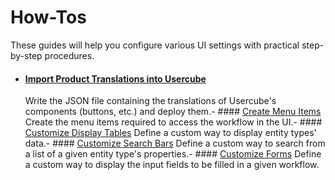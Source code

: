 # How-Tos

These guides will help you configure various UI settings with practical step-by-step procedures.

- #### [Import Product Translations into Usercube](/docs/identitymanager/6.1/identitymanager/integration-guide/ui/how-tos/producttranslations/index.md)
  Write the JSON file containing the translations of Usercube's components (buttons, etc.) and
  deploy them.- ####
  [Create Menu Items](/docs/identitymanager/6.1/identitymanager/integration-guide/ui/how-tos/create-menu-items/index.md)
  Create the menu items required to access the workflow in the UI.- ####
  [Customize Display Tables](/docs/identitymanager/6.1/identitymanager/integration-guide/ui/how-tos/custom-display-table/index.md)
  Define a custom way to display entity types' data.- ####
  [Customize Search Bars](/docs/identitymanager/6.1/identitymanager/integration-guide/ui/how-tos/custom-search-bar/index.md)
  Define a custom way to search from a list of a given entity type's properties.- ####
  [Customize Forms](/docs/identitymanager/6.1/identitymanager/integration-guide/ui/how-tos/custom-forms/index.md)
  Define a custom way to display the input fields to be filled in a given workflow.
